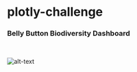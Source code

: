 # plotly-challenge

<h3> Belly Button Biodiversity Dashboard </h3>
<br>

![alt-text](https://media.giphy.com/media/QyhWbJMRlXH4wK1ZLu/giphy.gif) 
